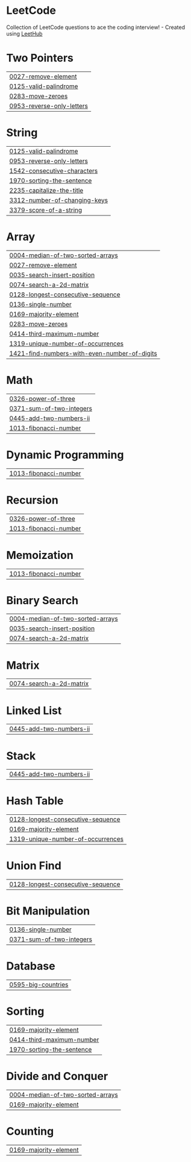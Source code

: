 # LeetCode
Collection of LeetCode questions to ace the coding interview! - Created using [LeetHub](https://github.com/QasimWani/LeetHub)


# Two Pointers
|  |
| ------- |
| [0027-remove-element](https://github.com/farazpatwegar/LeetCode/tree/master/0027-remove-element) |
| [0125-valid-palindrome](https://github.com/farazpatwegar/LeetCode/tree/master/0125-valid-palindrome) |
| [0283-move-zeroes](https://github.com/farazpatwegar/LeetCode/tree/master/0283-move-zeroes) |
| [0953-reverse-only-letters](https://github.com/farazpatwegar/LeetCode/tree/master/0953-reverse-only-letters) |
# String
|  |
| ------- |
| [0125-valid-palindrome](https://github.com/farazpatwegar/LeetCode/tree/master/0125-valid-palindrome) |
| [0953-reverse-only-letters](https://github.com/farazpatwegar/LeetCode/tree/master/0953-reverse-only-letters) |
| [1542-consecutive-characters](https://github.com/farazpatwegar/LeetCode/tree/master/1542-consecutive-characters) |
| [1970-sorting-the-sentence](https://github.com/farazpatwegar/LeetCode/tree/master/1970-sorting-the-sentence) |
| [2235-capitalize-the-title](https://github.com/farazpatwegar/LeetCode/tree/master/2235-capitalize-the-title) |
| [3312-number-of-changing-keys](https://github.com/farazpatwegar/LeetCode/tree/master/3312-number-of-changing-keys) |
| [3379-score-of-a-string](https://github.com/farazpatwegar/LeetCode/tree/master/3379-score-of-a-string) |
# Array
|  |
| ------- |
| [0004-median-of-two-sorted-arrays](https://github.com/farazpatwegar/LeetCode/tree/master/0004-median-of-two-sorted-arrays) |
| [0027-remove-element](https://github.com/farazpatwegar/LeetCode/tree/master/0027-remove-element) |
| [0035-search-insert-position](https://github.com/farazpatwegar/LeetCode/tree/master/0035-search-insert-position) |
| [0074-search-a-2d-matrix](https://github.com/farazpatwegar/LeetCode/tree/master/0074-search-a-2d-matrix) |
| [0128-longest-consecutive-sequence](https://github.com/farazpatwegar/LeetCode/tree/master/0128-longest-consecutive-sequence) |
| [0136-single-number](https://github.com/farazpatwegar/LeetCode/tree/master/0136-single-number) |
| [0169-majority-element](https://github.com/farazpatwegar/LeetCode/tree/master/0169-majority-element) |
| [0283-move-zeroes](https://github.com/farazpatwegar/LeetCode/tree/master/0283-move-zeroes) |
| [0414-third-maximum-number](https://github.com/farazpatwegar/LeetCode/tree/master/0414-third-maximum-number) |
| [1319-unique-number-of-occurrences](https://github.com/farazpatwegar/LeetCode/tree/master/1319-unique-number-of-occurrences) |
| [1421-find-numbers-with-even-number-of-digits](https://github.com/farazpatwegar/LeetCode/tree/master/1421-find-numbers-with-even-number-of-digits) |
# Math
|  |
| ------- |
| [0326-power-of-three](https://github.com/farazpatwegar/LeetCode/tree/master/0326-power-of-three) |
| [0371-sum-of-two-integers](https://github.com/farazpatwegar/LeetCode/tree/master/0371-sum-of-two-integers) |
| [0445-add-two-numbers-ii](https://github.com/farazpatwegar/LeetCode/tree/master/0445-add-two-numbers-ii) |
| [1013-fibonacci-number](https://github.com/farazpatwegar/LeetCode/tree/master/1013-fibonacci-number) |
# Dynamic Programming
|  |
| ------- |
| [1013-fibonacci-number](https://github.com/farazpatwegar/LeetCode/tree/master/1013-fibonacci-number) |
# Recursion
|  |
| ------- |
| [0326-power-of-three](https://github.com/farazpatwegar/LeetCode/tree/master/0326-power-of-three) |
| [1013-fibonacci-number](https://github.com/farazpatwegar/LeetCode/tree/master/1013-fibonacci-number) |
# Memoization
|  |
| ------- |
| [1013-fibonacci-number](https://github.com/farazpatwegar/LeetCode/tree/master/1013-fibonacci-number) |
# Binary Search
|  |
| ------- |
| [0004-median-of-two-sorted-arrays](https://github.com/farazpatwegar/LeetCode/tree/master/0004-median-of-two-sorted-arrays) |
| [0035-search-insert-position](https://github.com/farazpatwegar/LeetCode/tree/master/0035-search-insert-position) |
| [0074-search-a-2d-matrix](https://github.com/farazpatwegar/LeetCode/tree/master/0074-search-a-2d-matrix) |
# Matrix
|  |
| ------- |
| [0074-search-a-2d-matrix](https://github.com/farazpatwegar/LeetCode/tree/master/0074-search-a-2d-matrix) |
# Linked List
|  |
| ------- |
| [0445-add-two-numbers-ii](https://github.com/farazpatwegar/LeetCode/tree/master/0445-add-two-numbers-ii) |
# Stack
|  |
| ------- |
| [0445-add-two-numbers-ii](https://github.com/farazpatwegar/LeetCode/tree/master/0445-add-two-numbers-ii) |
# Hash Table
|  |
| ------- |
| [0128-longest-consecutive-sequence](https://github.com/farazpatwegar/LeetCode/tree/master/0128-longest-consecutive-sequence) |
| [0169-majority-element](https://github.com/farazpatwegar/LeetCode/tree/master/0169-majority-element) |
| [1319-unique-number-of-occurrences](https://github.com/farazpatwegar/LeetCode/tree/master/1319-unique-number-of-occurrences) |
# Union Find
|  |
| ------- |
| [0128-longest-consecutive-sequence](https://github.com/farazpatwegar/LeetCode/tree/master/0128-longest-consecutive-sequence) |
# Bit Manipulation
|  |
| ------- |
| [0136-single-number](https://github.com/farazpatwegar/LeetCode/tree/master/0136-single-number) |
| [0371-sum-of-two-integers](https://github.com/farazpatwegar/LeetCode/tree/master/0371-sum-of-two-integers) |
# Database
|  |
| ------- |
| [0595-big-countries](https://github.com/farazpatwegar/LeetCode/tree/master/0595-big-countries) |
# Sorting
|  |
| ------- |
| [0169-majority-element](https://github.com/farazpatwegar/LeetCode/tree/master/0169-majority-element) |
| [0414-third-maximum-number](https://github.com/farazpatwegar/LeetCode/tree/master/0414-third-maximum-number) |
| [1970-sorting-the-sentence](https://github.com/farazpatwegar/LeetCode/tree/master/1970-sorting-the-sentence) |
# Divide and Conquer
|  |
| ------- |
| [0004-median-of-two-sorted-arrays](https://github.com/farazpatwegar/LeetCode/tree/master/0004-median-of-two-sorted-arrays) |
| [0169-majority-element](https://github.com/farazpatwegar/LeetCode/tree/master/0169-majority-element) |
# Counting
|  |
| ------- |
| [0169-majority-element](https://github.com/farazpatwegar/LeetCode/tree/master/0169-majority-element) |